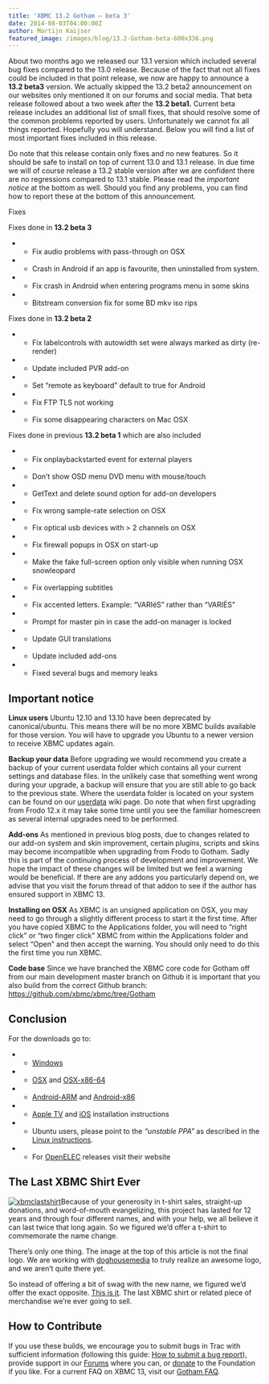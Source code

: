 ```yaml
---
title: 'XBMC 13.2 Gotham – beta 3'
date: 2014-08-03T04:00:00Z
author: Martijn Kaijser
featured_image: /images/blog/13.2-Gotham-beta-600x336.png
---
```

About two months ago we released our 13.1 version which included several bug fixes compared to the 13.0 release. Because of the fact that not all fixes could be included in that point release, we now are happy to announce a **13.2 beta3** version. We actually skipped the 13.2 beta2 announcement on our websites only mentioned it on our forums and social media. That beta release followed about a two week after the **13.2 beta1.** Current beta release includes an additional list of small fixes, that should resolve some of the common problems reported by users. Unfortunately we cannot fix all things reported. Hopefully you will understand. Below you will find a list of most important fixes included in this release.

 Do note that this release contain only fixes and no new features. So it should be safe to install on top of current 13.0 and 13.1 release. In due time we will of course release a 13.2 stable version after we are confident there are no regressions compared to 13.1 stable. Please read the *important notice* at the bottom as well. Should you find any problems, you can find how to report these at the bottom of this announcement.

 Fixes

 Fixes done in **13.2 beta 3**

 
 * * Fix audio problems with pass-through on OSX
 * * Crash in Android if an app is favourite, then uninstalled from system.
 * * Fix crash in Android when entering programs menu in some skins
 * * Bitstream conversion fix for some BD mkv iso rips
 
 Fixes done in **13.2 beta 2**

 
 * * Fix labelcontrols with autowidth set were always marked as dirty (re-render)
 * * Update included PVR add-on
 * * Set “remote as keyboard” default to true for Android
 * * Fix FTP TLS not working
 * * Fix some disappearing characters on Mac OSX
 
 Fixes done in previous **13.2 beta 1** which are also included

 
 * * Fix onplaybackstarted event for external players
 * * Don’t show OSD menu DVD menu with mouse/touch
 * * GetText and delete sound option for add-on developers
 * * Fix wrong sample-rate selection on OSX
 * * Fix optical usb devices with \> 2 channels on OSX
 * * Fix firewall popups in OSX on start-up
 * * Make the fake full-screen option only visible when running OSX snowleopard
 * * Fix overlapping subtitles
 * * Fix accented letters. Example: “VARIéS” rather than “VARIÉS”
 * * Prompt for master pin in case the add-on manager is locked
 * * Update GUI translations
 * * Update included add-ons
 * * Fixed several bugs and memory leaks
 
  

 Important notice
----------------

 **Linux users** Ubuntu 12.10 and 13.10 have been deprecated by canonical/ubuntu. This means there will be no more XBMC builds available for those version. You will have to upgrade you Ubuntu to a newer version to receive XBMC updates again.

 **Backup your data** Before upgrading we would recommend you create a backup of your current userdata folder which contains all your current settings and database files. In the unlikely case that something went wrong during your upgrade, a backup will ensure that you are still able to go back to the previous state. Where the userdata folder is located on your system can be found on our [userdata](https://kodi.wiki/view/Userdata) wiki page. Do note that when first upgrading from Frodo 12.x it may take some time until you see the familiar homescreen as several internal upgrades need to be performed.

 **Add-ons** As mentioned in previous blog posts, due to changes related to our add-on system and skin improvement, certain plugins, scripts and skins may become incompatible when upgrading from Frodo to Gotham. Sadly this is part of the continuing process of development and improvement. We hope the impact of these changes will be limited but we feel a warning would be beneficial. If there are any addons you particularly depend on, we advise that you visit the forum thread of that addon to see if the author has ensured support in XBMC 13.

 **Installing on OSX** As XBMC is an unsigned application on OSX, you may need to go through a slightly different process to start it the first time. After you have copied XBMC to the Applications folder, you will need to “right click” or “two finger click” XBMC from within the Applications folder and select “Open” and then accept the warning. You should only need to do this the first time you run XBMC.

 **Code base** Since we have branched the XBMC core code for Gotham off from our main development master branch on Github it is important that you also build from the correct Github branch: <https://github.com/xbmc/xbmc/tree/Gotham>

 Conclusion
----------

 For the downloads go to:

 
 * * [Windows](https://kodi.wiki/download/ "XBMC for Windows")
 * * [OSX](https://kodi.wiki/download/ "XBMC for OSX") and [OSX-x86-64](https://kodi.wiki/download/ "XBMC for 64bit OSX")
 * * [Android-ARM](https://kodi.wiki/download/ "XBMC for Android") and [Android-x86](https://kodi.wiki/download/ "XBMC for Android")
 * * [Apple TV](https://kodi.wiki/view/HOW-TO:Install_XBMC_on_Apple_TV_2 "Apple TV instuctions") and [iOS](https://kodi.wiki/view/HOW-TO:Install_XBMC_on_iPad/iPhone/iPod_touch "iOS installation instructions") installation instructions
 * * Ubuntu users, please point to the *“unstable PPA”* as described in the [Linux instructions](https://kodi.wiki/view/HOW-TO:Install_XBMC_for_Linux "XBMC for Linux Install Instructions").
 * * For [OpenELEC](https://openelec.tv/news/22-releases/122-beta-openelec-4-0-beta-7-released) releases visit their website
 
  

 The Last XBMC Shirt Ever
------------------------

 [![xbmclastshirt](/sites/default/files/uploads/xbmclastshirt.jpg)](https://teespring.com/lastxbmcshirt1)Because of your generosity in t-shirt sales, straight-up donations, and word-of-mouth evangelizing, this project has lasted for 12 years and through four different names, and with your help, we all believe it can last twice that long again. So we figured we’d offer a t-shirt to commemorate the name change.

 There’s only one thing. The image at the top of this article is not the final logo. We are working with [doghousemedia](https://doghouse.agency/ "doghousemedia") to truly realize an awesome logo, and we aren’t quite there yet.

 So instead of offering a bit of swag with the new name, we figured we’d offer the exact opposite. [This is it](https://teespring.com/lastxbmcshirt1 "The Last XBMC Shirt"). The last XBMC shirt or related piece of merchandise we’re ever going to sell.

  

   How to Contribute
-----------------

 If you use these builds, we encourage you to submit bugs in Trac with sufficient information (following this guide: [How to submit a bug report](https://kodi.wiki/view/HOW-TO:Submit_a_bug_report)), provide support in our [Forums](https://forum.kodi.tv/ "XBMC Forums") where you can, or [donate](https://kodi.wiki/contribute/donate/ "XBMC Foundation Donations") to the Foundation if you like. For a current FAQ on XBMC 13, visit our [Gotham FAQ](https://kodi.wiki/view/XBMC_v13_(Gotham)_FAQ "XBMC 13 FAQ").

 